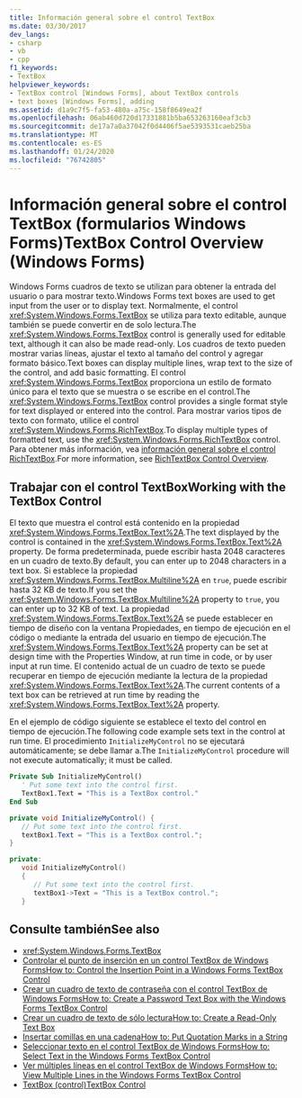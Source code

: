 ```yaml
---
title: Información general sobre el control TextBox
ms.date: 03/30/2017
dev_langs:
- csharp
- vb
- cpp
f1_keywords:
- TextBox
helpviewer_keywords:
- TextBox control [Windows Forms], about TextBox controls
- text boxes [Windows Forms], adding
ms.assetid: d1a9c7f5-fa53-480a-a75c-158f8649ea2f
ms.openlocfilehash: 06ab460d720d17331881b5ba653263160eaf3cb3
ms.sourcegitcommit: de17a7a0a37042f0d4406f5ae5393531caeb25ba
ms.translationtype: MT
ms.contentlocale: es-ES
ms.lasthandoff: 01/24/2020
ms.locfileid: "76742805"
---
```

# <a name="textbox-control-overview-windows-forms"></a><span data-ttu-id="aab7d-102">Información general sobre el control TextBox (formularios Windows Forms)</span><span class="sxs-lookup"><span data-stu-id="aab7d-102">TextBox Control Overview (Windows Forms)</span></span>
<span data-ttu-id="aab7d-103">Windows Forms cuadros de texto se utilizan para obtener la entrada del usuario o para mostrar texto.</span><span class="sxs-lookup"><span data-stu-id="aab7d-103">Windows Forms text boxes are used to get input from the user or to display text.</span></span> <span data-ttu-id="aab7d-104">Normalmente, el control <xref:System.Windows.Forms.TextBox> se utiliza para texto editable, aunque también se puede convertir en de solo lectura.</span><span class="sxs-lookup"><span data-stu-id="aab7d-104">The <xref:System.Windows.Forms.TextBox> control is generally used for editable text, although it can also be made read-only.</span></span> <span data-ttu-id="aab7d-105">Los cuadros de texto pueden mostrar varias líneas, ajustar el texto al tamaño del control y agregar formato básico.</span><span class="sxs-lookup"><span data-stu-id="aab7d-105">Text boxes can display multiple lines, wrap text to the size of the control, and add basic formatting.</span></span> <span data-ttu-id="aab7d-106">El control <xref:System.Windows.Forms.TextBox> proporciona un estilo de formato único para el texto que se muestra o se escribe en el control.</span><span class="sxs-lookup"><span data-stu-id="aab7d-106">The <xref:System.Windows.Forms.TextBox> control provides a single format style for text displayed or entered into the control.</span></span> <span data-ttu-id="aab7d-107">Para mostrar varios tipos de texto con formato, utilice el control <xref:System.Windows.Forms.RichTextBox>.</span><span class="sxs-lookup"><span data-stu-id="aab7d-107">To display multiple types of formatted text, use the <xref:System.Windows.Forms.RichTextBox> control.</span></span> <span data-ttu-id="aab7d-108">Para obtener más información, vea [información general sobre el control RichTextBox](richtextbox-control-overview-windows-forms.md).</span><span class="sxs-lookup"><span data-stu-id="aab7d-108">For more information, see [RichTextBox Control Overview](richtextbox-control-overview-windows-forms.md).</span></span>  
  
## <a name="working-with-the-textbox-control"></a><span data-ttu-id="aab7d-109">Trabajar con el control TextBox</span><span class="sxs-lookup"><span data-stu-id="aab7d-109">Working with the TextBox Control</span></span>  
 <span data-ttu-id="aab7d-110">El texto que muestra el control está contenido en la propiedad <xref:System.Windows.Forms.TextBox.Text%2A>.</span><span class="sxs-lookup"><span data-stu-id="aab7d-110">The text displayed by the control is contained in the <xref:System.Windows.Forms.TextBox.Text%2A> property.</span></span> <span data-ttu-id="aab7d-111">De forma predeterminada, puede escribir hasta 2048 caracteres en un cuadro de texto.</span><span class="sxs-lookup"><span data-stu-id="aab7d-111">By default, you can enter up to 2048 characters in a text box.</span></span> <span data-ttu-id="aab7d-112">Si establece la propiedad <xref:System.Windows.Forms.TextBox.Multiline%2A> en `true`, puede escribir hasta 32 KB de texto.</span><span class="sxs-lookup"><span data-stu-id="aab7d-112">If you set the <xref:System.Windows.Forms.TextBox.Multiline%2A> property to `true`, you can enter up to 32 KB of text.</span></span> <span data-ttu-id="aab7d-113">La propiedad <xref:System.Windows.Forms.TextBox.Text%2A> se puede establecer en tiempo de diseño con la ventana Propiedades, en tiempo de ejecución en el código o mediante la entrada del usuario en tiempo de ejecución.</span><span class="sxs-lookup"><span data-stu-id="aab7d-113">The <xref:System.Windows.Forms.TextBox.Text%2A> property can be set at design time with the Properties Window, at run time in code, or by user input at run time.</span></span> <span data-ttu-id="aab7d-114">El contenido actual de un cuadro de texto se puede recuperar en tiempo de ejecución mediante la lectura de la propiedad <xref:System.Windows.Forms.TextBox.Text%2A>.</span><span class="sxs-lookup"><span data-stu-id="aab7d-114">The current contents of a text box can be retrieved at run time by reading the <xref:System.Windows.Forms.TextBox.Text%2A> property.</span></span>  
  
 <span data-ttu-id="aab7d-115">En el ejemplo de código siguiente se establece el texto del control en tiempo de ejecución.</span><span class="sxs-lookup"><span data-stu-id="aab7d-115">The following code example sets text in the control at run time.</span></span> <span data-ttu-id="aab7d-116">El procedimiento `InitializeMyControl` no se ejecutará automáticamente; se debe llamar a.</span><span class="sxs-lookup"><span data-stu-id="aab7d-116">The `InitializeMyControl` procedure will not execute automatically; it must be called.</span></span>  
  
```vb  
Private Sub InitializeMyControl()  
   ' Put some text into the control first.  
   TextBox1.Text = "This is a TextBox control."  
End Sub  
```  
  
```csharp  
private void InitializeMyControl() {  
   // Put some text into the control first.  
   textBox1.Text = "This is a TextBox control.";  
}  
```  
  
```cpp  
private:  
   void InitializeMyControl()  
   {  
      // Put some text into the control first.  
      textBox1->Text = "This is a TextBox control.";  
   }  
```  
  
## <a name="see-also"></a><span data-ttu-id="aab7d-117">Consulte también</span><span class="sxs-lookup"><span data-stu-id="aab7d-117">See also</span></span>

- <xref:System.Windows.Forms.TextBox>
- [<span data-ttu-id="aab7d-118">Controlar el punto de inserción en un control TextBox de Windows Forms</span><span class="sxs-lookup"><span data-stu-id="aab7d-118">How to: Control the Insertion Point in a Windows Forms TextBox Control</span></span>](how-to-control-the-insertion-point-in-a-windows-forms-textbox-control.md)
- [<span data-ttu-id="aab7d-119">Crear un cuadro de texto de contraseña con el control TextBox de Windows Forms</span><span class="sxs-lookup"><span data-stu-id="aab7d-119">How to: Create a Password Text Box with the Windows Forms TextBox Control</span></span>](how-to-create-a-password-text-box-with-the-windows-forms-textbox-control.md)
- [<span data-ttu-id="aab7d-120">Crear un cuadro de texto de sólo lectura</span><span class="sxs-lookup"><span data-stu-id="aab7d-120">How to: Create a Read-Only Text Box</span></span>](how-to-create-a-read-only-text-box-windows-forms.md)
- [<span data-ttu-id="aab7d-121">Insertar comillas en una cadena</span><span class="sxs-lookup"><span data-stu-id="aab7d-121">How to: Put Quotation Marks in a String</span></span>](how-to-put-quotation-marks-in-a-string-windows-forms.md)
- [<span data-ttu-id="aab7d-122">Seleccionar texto en el control TextBox de Windows Forms</span><span class="sxs-lookup"><span data-stu-id="aab7d-122">How to: Select Text in the Windows Forms TextBox Control</span></span>](how-to-select-text-in-the-windows-forms-textbox-control.md)
- [<span data-ttu-id="aab7d-123">Ver múltiples líneas en el control TextBox de Windows Forms</span><span class="sxs-lookup"><span data-stu-id="aab7d-123">How to: View Multiple Lines in the Windows Forms TextBox Control</span></span>](how-to-view-multiple-lines-in-the-windows-forms-textbox-control.md)
- [<span data-ttu-id="aab7d-124">TextBox (control)</span><span class="sxs-lookup"><span data-stu-id="aab7d-124">TextBox Control</span></span>](textbox-control-windows-forms.md)
